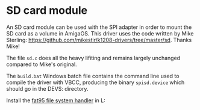 # SD card module

An SD card module can be used with the SPI adapter in order to mount the SD card as a volume in AmigaOS.
This driver uses the code written by Mike Sterling: https://github.com/mikestir/k1208-drivers/tree/master/sd. Thanks Mike!

The file `sd.c` does all the heavy lifiting and remains largely unchanged compared to Mike's original. 

The `build.bat` Windows batch file contains the command line used to compile the driver with VBCC, producing the binary `spisd.device` which should go in the DEVS: directory.

Install the [fat95 file system handler](http://aminet.net/package/disk/misc/fat95) in L:
